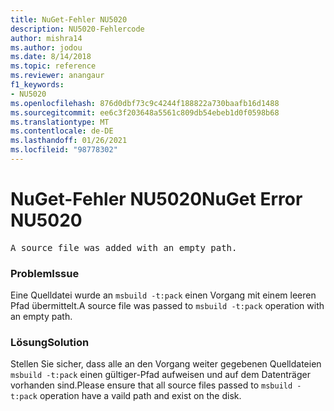 ```yaml
---
title: NuGet-Fehler NU5020
description: NU5020-Fehlercode
author: mishra14
ms.author: jodou
ms.date: 8/14/2018
ms.topic: reference
ms.reviewer: anangaur
f1_keywords:
- NU5020
ms.openlocfilehash: 876d0dbf73c9c4244f188822a730baafb16d1488
ms.sourcegitcommit: ee6c3f203648a5561c809db54ebeb1d0f0598b68
ms.translationtype: MT
ms.contentlocale: de-DE
ms.lasthandoff: 01/26/2021
ms.locfileid: "98778302"
---
```

# <a name="nuget-error-nu5020"></a><span data-ttu-id="9ba65-103">NuGet-Fehler NU5020</span><span class="sxs-lookup"><span data-stu-id="9ba65-103">NuGet Error NU5020</span></span>
<pre>A source file was added with an empty path.</pre>

### <a name="issue"></a><span data-ttu-id="9ba65-104">Problem</span><span class="sxs-lookup"><span data-stu-id="9ba65-104">Issue</span></span>

<span data-ttu-id="9ba65-105">Eine Quelldatei wurde an `msbuild -t:pack` einen Vorgang mit einem leeren Pfad übermittelt.</span><span class="sxs-lookup"><span data-stu-id="9ba65-105">A source file was passed to `msbuild -t:pack` operation with an empty path.</span></span>


### <a name="solution"></a><span data-ttu-id="9ba65-106">Lösung</span><span class="sxs-lookup"><span data-stu-id="9ba65-106">Solution</span></span>

<span data-ttu-id="9ba65-107">Stellen Sie sicher, dass alle an den Vorgang weiter gegebenen Quelldateien `msbuild -t:pack` einen gültiger-Pfad aufweisen und auf dem Datenträger vorhanden sind.</span><span class="sxs-lookup"><span data-stu-id="9ba65-107">Please ensure that all source files passed to `msbuild -t:pack` operation have a vaild path and exist on the disk.</span></span>

